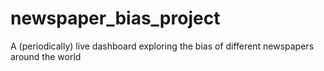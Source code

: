 # newspaper_bias_project
A (periodically) live dashboard exploring the bias of different newspapers around the world 
